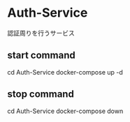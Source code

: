 # Auth-Service
認証周りを行うサービス

## start command
cd Auth-Service
docker-compose up -d

## stop command
cd Auth-Service
docker-compose down 
